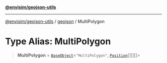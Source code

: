 [**@envisim/geojson-utils**](../../README.md)

---

[@envisim/geojson-utils]() / [geojson](../README.md) / MultiPolygon

# Type Alias: MultiPolygon

> **MultiPolygon** = [`BaseObject`](../interfaces/BaseObject.md)\<`"MultiPolygon"`, [`Position`](Position.md)[][][]\>
